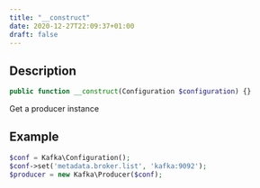```yaml
---
title: "__construct"
date: 2020-12-27T22:09:37+01:00
draft: false
---
```

## Description
```php
public function __construct(Configuration $configuration) {}
```
Get a producer instance
## Example
```php
$conf = Kafka\Configuration();
$conf->set('metadata.broker.list', 'kafka:9092');
$producer = new Kafka\Producer($conf);
```
